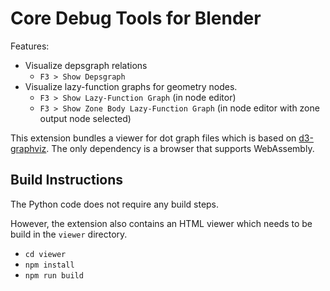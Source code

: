 # Core Debug Tools for Blender

Features:

- Visualize depsgraph relations
  - `F3 > Show Depsgraph`
- Visualize lazy-function graphs for geometry nodes.
  - `F3 > Show Lazy-Function Graph` (in node editor)
  - `F3 > Show Zone Body Lazy-Function Graph` (in node editor with zone output node selected)

This extension bundles a viewer for dot graph files which is based on [d3-graphviz](https://github.com/magjac/d3-graphviz). The only dependency is a browser that supports WebAssembly.

## Build Instructions

The Python code does not require any build steps.

However, the extension also contains an HTML viewer which needs to be build in the `viewer` directory.

- `cd viewer`
- `npm install`
- `npm run build`
